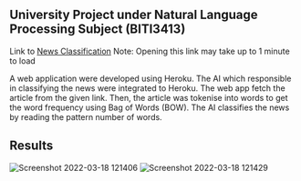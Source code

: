 ## University Project under Natural Language Processing Subject (BITI3413)

Link to [News Classification](https://biti3413-nlp-newsclassify.herokuapp.com/)
Note: Opening this link may take up to 1 minute to load

A web application were developed using Heroku. The AI which responsible in classifying the news were integrated to Heroku.
The web app fetch the article from the given link. Then, the article was tokenise into words to get the word frequency using Bag of Words (BOW). The AI classifies the news by reading the pattern number of words.



## Results
![Screenshot 2022-03-18 121406](https://user-images.githubusercontent.com/55189926/158936358-4d931049-4021-48ba-aeb1-ed6a95efd93d.png)
![Screenshot 2022-03-18 121429](https://user-images.githubusercontent.com/55189926/158936370-c71ece58-ddf9-4f5a-ab8e-65aeb1fd5a30.png)

